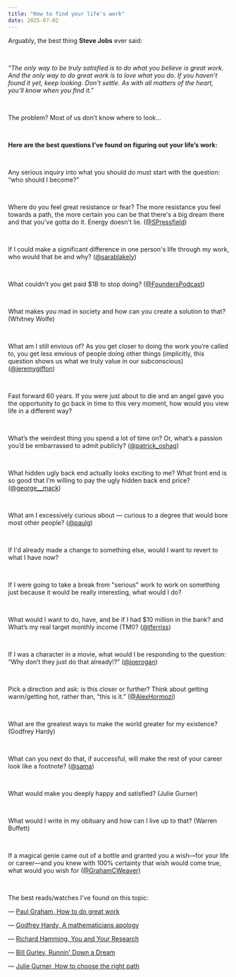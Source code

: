 ```yaml
---
title: "How to find your life's work"
date: 2025-07-02
---
```


<p id="">Arguably, the best thing <strong id="">Steve Jobs</strong> ever said:</p><p id="">‍</p><p id="">‍<em id="">“The only way to be truly satisfied is to do what you believe is great work. And the only way to do great work is to love what you do. If you haven’t found it yet, keep looking. Don’t settle. As with all matters of the heart, you’ll know when you find it.”</em></p><p id=""><em id="">‍</em></p><p id=""><em id="">‍</em>The problem? Most of us don’t know where to look...</p><p id="">‍</p><p id="">‍<strong id="">Here are the best questions I’ve found on figuring out your life’s work:</strong></p><p id=""><strong id="">‍</strong>‍</p><p id="">Any serious inquiry into what you should do must start with the question: “who should I become?”</p><p id="">‍</p><p id="">Where do you feel great resistance or fear? The more resistance you feel towards a path, the more certain you can be that there's a big dream there and that you've gotta do it. Energy doesn't lie. (<a href="https://twitter.com/SPressfield" id="">@SPressfield</a>)</p><p id="">‍</p><p id="">If I could make a significant difference in one person's life through my work, who would that be and why? (<a href="https://twitter.com/sarablakely" id="">@sarablakely</a>)</p><p id="">‍</p><p id="">What couldn’t you get paid $1B to stop doing? (<a href="https://twitter.com/FoundersPodcast" id="">@FoundersPodcast</a>)</p><p id="">‍</p><p id="">What makes you mad in society and how can you create a solution to that? (Whitney Wolfe)</p><p id="">‍</p><p id="">What am I still envious of? As you get closer to doing the work you’re called to, you get less envious of people doing other things (implicitly, this question shows us what we truly value in our subconscious) (<a href="https://twitter.com/jeremygiffon" id="">@jeremygiffon</a>)</p><p id="">‍</p><p id="">Fast forward 60 years. If you were just about to die and an angel gave you the opportunity to go back in time to this very moment, how would you view life in a different way?</p><p id="">‍</p><p id="">What’s the weirdest thing you spend a lot of time on? Or, what’s a passion you’d be embarrassed to admit publicly? (<a href="https://twitter.com/patrick_oshag" id="">@patrick_oshag</a>)</p><p id="">‍</p><p id="">What hidden ugly back end actually looks exciting to me? What front end is so good that I’m willing to pay the ugly hidden back end price? (<a href="https://twitter.com/george__mack" id="">@george__mack</a>)</p><p id="">‍</p><p id="">What am I excessively curious about — curious to a degree that would bore most other people? (<a href="https://twitter.com/paulg" id="">@paulg</a>)</p><p id="">‍</p><p id="">If I'd already made a change to something else, would I want to revert to what I have now?</p><p id="">‍</p><p id="">If I were going to take a break from "serious" work to work on something just because it would be really interesting, what would I do?</p><p id="">‍</p><p id="">What would I want to do, have, and be if I had $10 million in the bank? and What’s my real target monthly income (TMI)? (<a href="https://twitter.com/tferriss" id="">@tferriss</a>)</p><p id="">‍</p><p id="">If I was a character in a movie, what would I be responding to the question: “Why don’t they just do that already!?” (<a href="https://twitter.com/joerogan" id="">@joerogan</a>)</p><p id="">‍</p><p id="">Pick a direction and ask: is this closer or further? Think about getting warm/getting hot, rather than, “this is it.” (<a href="https://twitter.com/AlexHormozi" id="">@AlexHormozi</a>)</p><p id="">‍</p><p id="">What are the greatest ways to make the world greater for my existence? (Godfrey Hardy)</p><p id="">‍</p><p id="">What can you next do that, if successful, will make the rest of your career look like a footnote? (<a href="https://twitter.com/sama" id="">@sama</a>)</p><p id="">‍</p><p id="">What would make you deeply happy and satisfied? (Julie Gurner)</p><p id="">‍</p><p id="">What would I write in my obituary and how can I live up to that? (Warren Buffett)</p><p id="">‍</p><p id="">If a magical genie came out of a bottle and granted you a wish—for your life or career—and you knew with 100% certainty that wish would come true, what would you wish for (<a href="https://twitter.com/GrahamCWeaver" id="">@GrahamCWeaver)</a> </p><p id="">‍</p><p id="">The best reads/watches I've found on this topic:</p><p id="">—&nbsp;<a href="https://paulgraham.com/greatwork.html" id="">Paul Graham, How to do great work</a></p><p id="">—&nbsp;<a href="https://t.co/waoxumAn0J">Godfrey Hardy, A mathematicians apology</a></p><p id="">—&nbsp;<a href="https://t.co/XlBt5nIA7r" target="_blank" id="">‍</a><a href="https://www.cs.virginia.edu/~robins/YouAndYourResearch.html">Richard Hamming, You and Your Research </a></p><p id="">— <a href="https://t.co/A2nyMxWkRN" id="">Bill Gurley, Runnin' Down a Dream</a></p><p id="">— <a href="https://t.co/ZrhmnsTtEU" id="">Julie Gurner, How to choose the right path</a></p>
